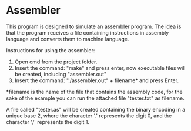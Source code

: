 # Assembler
This program is designed to simulate an assembler program.
The idea is that the program receives a file containing instructions in assembly language and converts them to machine language.

Instructions for using the assembler: 
1. Open cmd from the project folder.
2. Insert the command: "make" and press enter, now executable files will be created, including "assembler.out"
3. Insert the command: "./assembler.out" + filename* and press Enter.

*filename is the name of the file that contains the assembly code, for the sake of the example you can run the attached file "tester.txt" as filename.

A file called "tester.as" will be created containing the binary encoding in a unique base 2, where the character '.' represents the digit 0, and the character '/' represents the digit 1.
